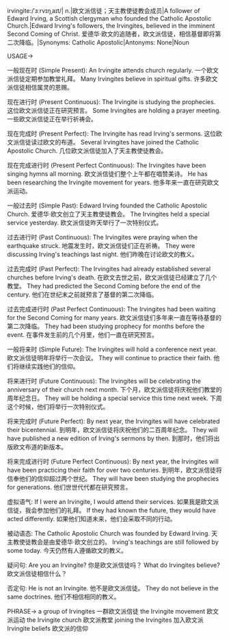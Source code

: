 irvingite:/ˈɜːrvɪŋˌaɪt/| n.|欧文派信徒；天主教使徒教会成员|A follower of Edward Irving, a Scottish clergyman who founded the Catholic Apostolic Church.|Edward Irving's followers, the Irvingites, believed in the imminent Second Coming of Christ. 爱德华·欧文的追随者，欧文派信徒，相信基督即将第二次降临。|Synonyms: Catholic Apostolic|Antonyms: None|Noun

USAGE->

一般现在时 (Simple Present):
An Irvingite attends church regularly.  一个欧文派信徒定期参加教堂礼拜。
Many Irvingites believe in spiritual gifts. 许多欧文派信徒相信属灵的恩赐。

现在进行时 (Present Continuous):
The Irvingite is studying the prophecies.  这位欧文派信徒正在研究预言。
Some Irvingites are holding a prayer meeting. 一些欧文派信徒正在举行祈祷会。

现在完成时 (Present Perfect):
The Irvingite has read Irving's sermons.  这位欧文派信徒读过欧文的布道。
Several Irvingites have joined the Catholic Apostolic Church.  几位欧文派信徒加入了天主教使徒教会。

现在完成进行时 (Present Perfect Continuous):
The Irvingites have been singing hymns all morning. 欧文派信徒们整个上午都在唱赞美诗。
He has been researching the Irvingite movement for years. 他多年来一直在研究欧文派运动。


一般过去时 (Simple Past):
Edward Irving founded the Catholic Apostolic Church. 爱德华·欧文创立了天主教使徒教会。
The Irvingites held a special service yesterday. 欧文派信徒昨天举行了一次特别仪式。

过去进行时 (Past Continuous):
The Irvingites were praying when the earthquake struck. 地震发生时，欧文派信徒们正在祈祷。
They were discussing Irving's teachings last night. 他们昨晚在讨论欧文的教义。

过去完成时 (Past Perfect):
The Irvingites had already established several churches before Irving's death. 在欧文去世之前，欧文派信徒已经建立了几个教堂。
They had predicted the Second Coming before the end of the century.  他们在世纪末之前就预言了基督的第二次降临。

过去完成进行时 (Past Perfect Continuous):
The Irvingites had been waiting for the Second Coming for many years. 欧文派信徒们多年来一直在等待基督的第二次降临。
They had been studying prophecy for months before the event.  在事件发生前的几个月里，他们一直在研究预言。

一般将来时 (Simple Future):
The Irvingites will hold a conference next year. 欧文派信徒明年将举行一次会议。
They will continue to practice their faith. 他们将继续实践他们的信仰。

将来进行时 (Future Continuous):
The Irvingites will be celebrating the anniversary of their church next month.  下个月，欧文派信徒将庆祝他们教堂的周年纪念日。
They will be holding a special service this time next week. 下周这个时候，他们将举行一次特别仪式。


将来完成时 (Future Perfect):
By next year, the Irvingites will have celebrated their bicentennial. 到明年，欧文派信徒将庆祝他们的二百周年纪念。
They will have published a new edition of Irving's sermons by then. 到那时，他们将出版欧文布道的新版本。

将来完成进行时 (Future Perfect Continuous):
By next year, the Irvingites will have been practicing their faith for over two centuries. 到明年，欧文派信徒将信奉他们的信仰超过两个世纪。
They will have been studying the prophecies for generations. 他们世世代代都在研究预言。

虚拟语气:
If I were an Irvingite, I would attend their services. 如果我是欧文派信徒，我会参加他们的礼拜。
If they had known the future, they would have acted differently. 如果他们知道未来，他们会采取不同的行动。


被动语态:
The Catholic Apostolic Church was founded by Edward Irving. 天主教使徒教会是由爱德华·欧文创立的。
Irving's teachings are still followed by some today.  今天仍然有人遵循欧文的教义。

疑问句:
Are you an Irvingite? 你是欧文派信徒吗？
What do Irvingites believe? 欧文派信徒相信什么？

否定句:
He is not an Irvingite. 他不是欧文派信徒。
They do not believe in the same doctrines. 他们不相信相同的教义。


PHRASE->
a group of Irvingites 一群欧文派信徒
the Irvingite movement 欧文派运动
the Irvingite church 欧文派教堂
joining the Irvingites 加入欧文派
Irvingite beliefs 欧文派的信仰
